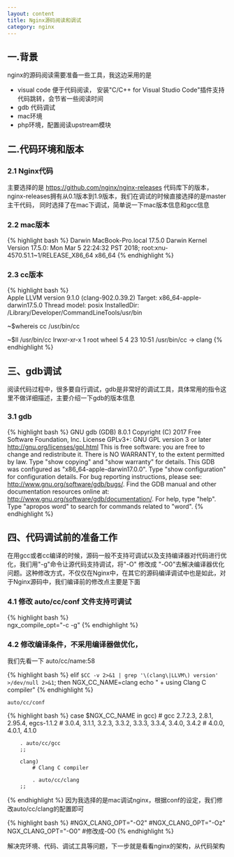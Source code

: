 ```yaml
---
layout: content
title: Nginx源码阅读和调试
category: nginx
---
```



## 一.背景
nginx的源码阅读需要准备一些工具，我这边采用的是

- visual code 便于代码阅读， 安装"C/C++ for Visual Studio Code"插件支持代码跳转，会节省一些阅读时间
- gdb 代码调试 
- mac环境
- php环境，配置阅读upstream模块

## 二.代码环境和版本

### 2.1 Nginx代码

主要选择的是 https://github.com/nginx/nginx-releases 代码库下的版本，nginx-releases拥有从0.1版本到1.9版本，我们在调试的时候直接选择的是master主干代码，
同时选择了在mac下调试，简单说一下mac版本信息和gcc信息

### 2.2 mac版本
{% highlight bash %} 
Darwin MacBook-Pro.local 17.5.0 Darwin Kernel Version 17.5.0: Mon Mar  5 22:24:32 PST 2018; root:xnu-4570.51.1~1/RELEASE_X86_64 x86_64
{% endhighlight %}

### 2.3 cc版本
{% highlight bash %} 	
Apple LLVM version 9.1.0 (clang-902.0.39.2)
Target: x86_64-apple-darwin17.5.0
Thread model: posix
InstalledDir: /Library/Developer/CommandLineTools/usr/bin

~$whereis cc
/usr/bin/cc
		
~$ll /usr/bin/cc
lrwxr-xr-x  1 root  wheel  5  4 23 10:51 /usr/bin/cc -> clang
{% endhighlight %}


## 三、gdb调试

阅读代码过程中，很多要自行调试，gdb是非常好的调试工具，具体常用的指令这里不做详细描述，主要介绍一下gdb的版本信息


### 3.1 gdb
{% highlight bash %} 
GNU gdb (GDB) 8.0.1
Copyright (C) 2017 Free Software Foundation, Inc.
License GPLv3+: GNU GPL version 3 or later <http://gnu.org/licenses/gpl.html>
This is free software: you are free to change and redistribute it.
There is NO WARRANTY, to the extent permitted by law.  Type "show copying"
and "show warranty" for details.
This GDB was configured as "x86_64-apple-darwin17.0.0".
Type "show configuration" for configuration details.
For bug reporting instructions, please see:
<http://www.gnu.org/software/gdb/bugs/>.
Find the GDB manual and other documentation resources online at:
<http://www.gnu.org/software/gdb/documentation/>.
For help, type "help".
Type "apropos word" to search for commands related to "word". 
{% endhighlight %}

## 四、代码调试前的准备工作

在用gcc或者cc编译的时候，源码一般不支持可调试以及支持编译器对代码进行优化，我们用"-g"命令让源代码支持调试，将"-O" 修改成 "-O0"去解决编译器优化问题。这种修改方式，不仅仅在Nginx中，在其它的源码编译调试中也是如此，对于Nginx源码中，我们编译前的修改点主要是下面

### 4.1 修改 auto/cc/conf 文件支持可调试

{% highlight bash %} 		
ngx_compile_opt="-c -g"
{% endhighlight %}

### 4.2 修改编译条件，不采用编译器做优化，

我们先看一下 auto/cc/name:58

{% highlight bash %} 
elif `$CC -v 2>&1 | grep '\(clang\|LLVM\) version' >/dev/null 2>&1`; then
	NGX_CC_NAME=clang
	echo " + using Clang C compiler"
{% endhighlight %}

 	auto/cc/conf
{% highlight bash %} 
 	case $NGX_CC_NAME in
    	gcc)
    	# gcc 2.7.2.3, 2.8.1, 2.95.4, egcs-1.1.2
        #     3.0.4, 3.1.1, 3.2.3, 3.3.2, 3.3.3, 3.3.4, 3.4.0, 3.4.2
        #     4.0.0, 4.0.1, 4.1.0

        . auto/cc/gcc
        ;;

        clang)
            # Clang C compiler

            . auto/cc/clang
        ;;

{% endhighlight %}
 	因为我选择的是mac调试nginx，根据conf的设定，我们修改auto/cc/clang的配置即可

{% highlight bash %} 
 		#NGX_CLANG_OPT="-O2"
		#NGX_CLANG_OPT="-Oz"
		NGX_CLANG_OPT="-O0" #修改成-O0
{% endhighlight %}

解决完环境、代码、调试工具等问题，下一步就是看看nginx的架构，从代码架构



	

